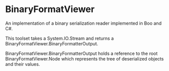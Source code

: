 BinaryFormatViewer
==================

An implementation of a binary serialization reader implemented in Boo and C#.

This toolset takes a System.IO.Stream and returns a BinaryFormatViewer.BinaryFormatterOutput.

BinaryFormatViewer.BinaryFormatterOutput holds a reference to the root BinaryFormatViewer.Node which represents the tree of deserialized  objects and their values.
